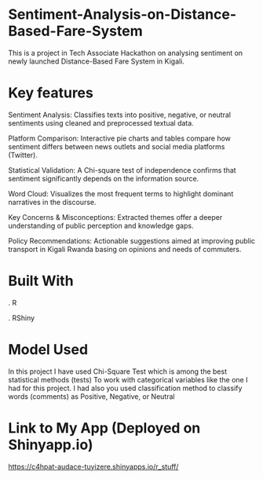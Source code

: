 # Sentiment-Analysis-on-Distance-Based-Fare-System
This is a project in Tech Associate Hackathon on analysing sentiment on newly launched Distance-Based Fare System in Kigali. 
# Key features
Sentiment Analysis: Classifies texts into positive, negative, or neutral sentiments using cleaned and preprocessed textual data.

Platform Comparison: Interactive pie charts and tables compare how sentiment differs between news outlets and social media platforms (Twitter).

Statistical Validation: A Chi-square test of independence confirms that sentiment significantly depends on the information source.

Word Cloud: Visualizes the most frequent terms to highlight dominant narratives in the discourse.

Key Concerns & Misconceptions: Extracted themes offer a deeper understanding of public perception and knowledge gaps.

Policy Recommendations: Actionable suggestions aimed at improving public transport in Kigali Rwanda basing on opinions and needs of commuters.
# Built With
. R

. RShiny
# Model Used
In this project I have used Chi-Square Test which is among the best statistical methods (tests) To work with categorical variables like the one I had for this project. I had also you used classification method to classify words (comments) as Positive, Negative, or Neutral
# Link to My App (Deployed on Shinyapp.io)
https://c4hpat-audace-tuyizere.shinyapps.io/r_stuff/

